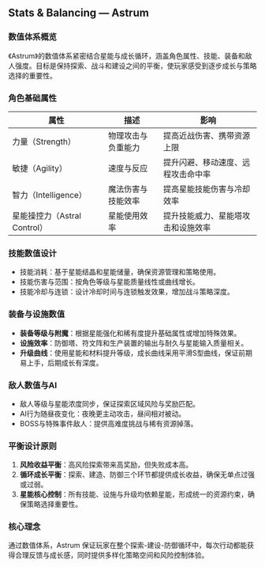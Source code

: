 ## Stats & Balancing — Astrum

### 数值体系概览
《Astrum》的数值体系紧密结合星能与成长循环，涵盖角色属性、技能、装备和敌人强度。目标是保持探索、战斗和建设之间的平衡，使玩家感受到逐步成长与策略选择的重要性。

### 角色基础属性
| 属性 | 描述 | 影响 |
|------|------|------|
| 力量（Strength） | 物理攻击与负重能力 | 提高近战伤害、携带资源上限 |
| 敏捷（Agility） | 速度与反应 | 提升闪避、移动速度、远程攻击命中率 |
| 智力（Intelligence） | 魔法伤害与技能效率 | 提高星能技能伤害与冷却效率 |
| 星能操控力（Astral Control） | 星能使用效率 | 提升技能威力、星能塔攻击和设施效率 |

### 技能数值设计
- 技能消耗：基于星能结晶和星能储量，确保资源管理和策略使用。
- 技能伤害与范围：按角色等级与星能质量线性或曲线增长。
- 技能冷却与连锁：设计冷却时间与连锁触发效果，增加战斗策略深度。

### 装备与设施数值
- **装备等级与附魔**：根据星能强化和稀有度提升基础属性或增加特殊效果。
- **设施效率**：防御塔、符文阵和生产装置的输出与耐久与星能输入质量相关。
- **升级曲线**：使用星能和材料提升等级，成长曲线采用平滑S型曲线，保证前期易上手，后期成长有深度。

### 敌人数值与AI
- 敌人等级与星能浓度同步，保证探索区域风险与奖励匹配。
- AI行为随昼夜变化：夜晚更主动攻击，昼间相对被动。
- BOSS与特殊事件敌人：提供高难度挑战与稀有资源掉落。

### 平衡设计原则
1. **风险收益平衡**：高风险探索带来高奖励，但失败成本高。
2. **循环成长平衡**：探索、建造、防御三个环节都提供成长收益，确保无单点过强或过弱。
3. **星能核心控制**：所有技能、设施与升级均依赖星能，形成统一的资源约束，确保策略选择重要性。

### 核心理念
通过数值体系，Astrum 保证玩家在整个探索-建设-防御循环中，每次行动都能获得合理反馈与成长感，同时提供多样化策略空间和风险控制体验。

